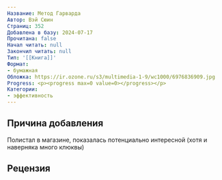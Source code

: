 ```yaml
---
Название: Метод Гарварда
Автор: Вэй Сюин
Страниц: 352
Добавлена в базу: 2024-07-17
Прочитана: false
Начал читать: null
Закончил читать: null
Тип: '[[Книга]]'
Формат:
- бумажная
Обложка: https://ir.ozone.ru/s3/multimedia-1-9/wc1000/6976836909.jpg
Progress: <p><progress max=0 value=0></progress></p>
Категории:
- эффективность
---
```

## Причина добавления

Полистал в магазине, показалась потенциально интересной (хотя и наверняка много клюквы)

## Рецензия